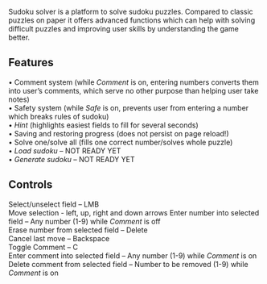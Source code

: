 Sudoku solver is a platform to solve sudoku puzzles. Compared to classic puzzles on paper it offers advanced functions which can help with solving difficult puzzles and improving user skills by understanding the game better.
<h2>Features</h2>
•	Comment system (while <i>Comment</i> is on, entering numbers converts them into user’s comments, which serve no other purpose than helping user take notes)<br> 
•	Safety system (while <i>Safe</i> is on, prevents user from entering a number which breaks rules of sudoku)<br>
•	<i>Hint</i> (highlights easiest fields to fill for several seconds)<br>
•	Saving and restoring progress (does not persist on page reload!)<br>
•	Solve one/solve all (fills one correct number/solves whole puzzle)<br>
•	<i>Load sudoku</i> – NOT READY YET<br>
•	<i>Generate sudoku</i> – NOT READY YET<br>
<h2>Controls</h2>
Select/unselect field – LMB<br>
Move selection - left, up, right and down arrows
Enter number into selected field – Any number (1-9) while <i>Comment</i> is off<br>
Erase number from selected field – Delete<br>
Cancel last move – Backspace<br>
Toggle Comment – C<br>
Enter comment into selected field – Any number (1-9) while <i>Comment</i> is on<br>
Delete comment from selected field – Number to be removed (1-9) while <i>Comment</i> is on<br>
